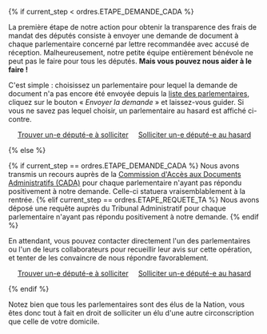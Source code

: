 {% if current_step < ordres.ETAPE_DEMANDE_CADA %}

La première étape de notre action pour obtenir la transparence des frais de mandat des députés consiste à envoyer une demande de document à chaque parlementaire concerné par lettre recommandée avec accusé de réception. Malheureusement, notre petite équipe entièrement bénévole ne peut pas le faire pour tous les députés. **Mais vous pouvez nous aider à le faire !**

C'est simple : choisissez un parlementaire pour lequel la demande de document n'a pas encore été envoyée depuis la [liste des parlementaires](/parlementaires), cliquez sur le bouton « *Envoyer la demande* » et laissez-vous guider. Si vous ne savez pas lequel choisir, un parlementaire au hasard est affiché ci-contre.

<center><a class="btn btn-primary" href="/parlementaires">Trouver un-e député-e à solliciter</a> &nbsp; &nbsp; <a class="btn btn-primary" href="/hasard">Solliciter un-e député-e au hasard</a></center>

{% else %}

{% if current_step == ordres.ETAPE_DEMANDE_CADA %}
Nous avons transmis un recours auprès de la [Commission d'Accès aux Documents Administratifs (CADA)](http://cada.fr) pour chaque parlementaire n'ayant pas répondu positivement à notre demande. Celle-ci statuera vraisemblablement à la rentrée.
{% elif current_step == ordres.ETAPE_REQUETE_TA %}
Nous avons déposé une requête auprès du Tribunal Administratif pour chaque parlementaire n'ayant pas répondu positivement à notre demande.
{% endif %}

En attendant, vous pouvez contacter directement l'un des parlementaires ou l'un de leurs collaborateurs pour recueillir leur avis sur cette opération, et tenter de les convaincre de nous répondre favorablement.

<center><a class="btn btn-primary" href="/parlementaires?q=Demande%20CADA">Trouver un-e député-e à solliciter</a> &nbsp; &nbsp; <a class="btn btn-primary" href="/hasard">Solliciter un-e député-e au hasard</a></center>

{% endif %}

Notez bien que tous les parlementaires sont des élus de la Nation, vous êtes donc tout à fait en droit de solliciter un élu d'une autre circonscription que celle de votre domicile.
